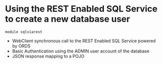 # Using the REST Enabled SQL Service to create a new database user
`module sqlviarest`
- WebClient synchronous call to the REST Enabled SQL Service powered by ORDS
- Basic Authentication using the ADMIN user account of the database
- JSON response mapping to a POJO
